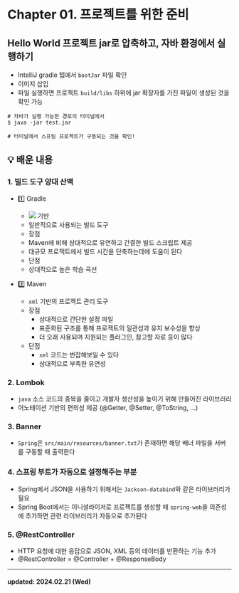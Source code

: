 # Chapter 01. 프로젝트를 위한 준비

## Hello World 프로젝트 jar로 압축하고, 자바 환경에서 실행하기
- IntelliJ gradle 텝에서 `bootJar` 파일 확인
- 이미지 삽입
- 파일 실행하면 프로젝트 `build/libs` 하위에 jar 확장자를 가진 파일이 생성된 것을 확인 가능

```shell
# 자바가 실행 가능한 경로의 터미널에서
$ java -jar test.jar

# 터미널에서 스프링 프로젝트가 구동되는 것을 확인!
```

## 💡 배운 내용
### 1. 빌드 도구 양대 산맥
- 1️⃣ Gradle
  - <img src="https://img.shields.io/badge/Apache Groovy-4298B8?style=flat&logo=Apache Groovy&logoColor=white"/> 기반
  - 일반적으로 사용되는 빌드 도구
  - 장점
   - Maven에 비해 상대적으로 유연하고 간결한 빌드 스크립트 제공
   - 대규모 프로젝트에서 빌드 시간을 단축하는데에 도움이 된다 
  - 단점
   - 상대적으로 높은 학습 곡선

- 2️⃣ Maven
  - `xml` 기반의 프로젝트 관리 도구
  - 장점
    - 상대적으로 간단한 설정 파일
    - 표준화된 구조를 통해 프로젝트의 일관성과 유지 보수성을 향상
    - 더 오래 사용되며 지원되는 플러그인, 참고할 자료 등이 많다
  - 단점
    - `xml` 코드는 번잡해보일 수 있다
    - 상대적으로 부족한 유연성

### 2. Lombok
- `java` 소스 코드의 중복을 줄이고 개발자 생산성을 높이기 위해 만들어진 라이브러리
- 어노테이션 기반의 편의성 제공 (@Getter, @Setter, @ToString, ...)

### 3. Banner
- `Spring`은 `src/main/resources/banner.txt`가 존재하면 해당 배너 파일을 서버를 구동할 때 출력한다 

### 4. 스프링 부트가 자동으로 설정해주는 부분
- Spring에서 JSON을 사용하기 위해서는 `Jackson-databind`와 같은 라이브러리가 필요
- Spring Boot에서는 이니셜라이저로 프로젝트를 생성할 때 `spring-web`을 의존성에 추가하면 관련 라이브러리가 자동으로 추가된다

### 5. @RestController
- HTTP 요청에 대한 응답으로 JSON, XML 등의 데이터를 반환하는 기능 추가
- @RestController = @Controller + @ResponseBody

<hr />

#### updated: 2024.02.21 (Wed)